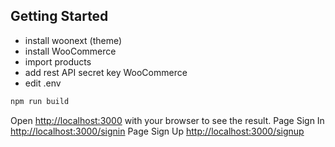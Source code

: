 ## Getting Started

- install woonext (theme)
- install WooCommerce
- import products
- add rest API secret key WooCommerce
- edit .env

```bash
npm run build
```

Open [http://localhost:3000](http://localhost:3000) with your browser to see the result.
Page Sign In [http://localhost:3000/signin](http://localhost:3000/signin)
Page Sign Up [http://localhost:3000/signup](http://localhost:3000/signup)

